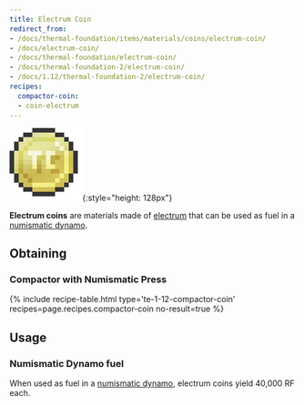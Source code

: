 ```yaml
---
title: Electrum Coin
redirect_from:
- /docs/thermal-foundation/items/materials/coins/electrum-coin/
- /docs/electrum-coin/
- /docs/thermal-foundation/electrum-coin/
- /docs/thermal-foundation-2/electrum-coin/
- /docs/1.12/thermal-foundation-2/electrum-coin/
recipes:
  compactor-coin:
  - coin-electrum
---
```


![Electrum coin](/assets/images/thermal-foundation-2/coin-electrum.png){:style="height: 128px"}


**Electrum coins** are materials made of [electrum](/docs/1.12/thermal-foundation/electrum-ingot/) that
can be used as fuel in a [numismatic dynamo](/docs/1.12/thermal-expansion/numismatic-dynamo/).


Obtaining
---------

### Compactor with Numismatic Press
{% include recipe-table.html type='te-1-12-compactor-coin' recipes=page.recipes.compactor-coin no-result=true %}


Usage
-----

### Numismatic Dynamo fuel
When used as fuel in a [numismatic dynamo](/docs/1.12/thermal-expansion/numismatic-dynamo/), electrum
coins yield 40,000 RF each.
